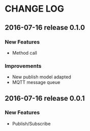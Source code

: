 # CHANGE LOG

## 2016-07-16 release 0.1.0

### New Features
- Method call

### Improvements
- New publish model adapted
- MQTT message queue

## 2016-07-16 release 0.0.1

### New Features
- Publish/Subscribe
